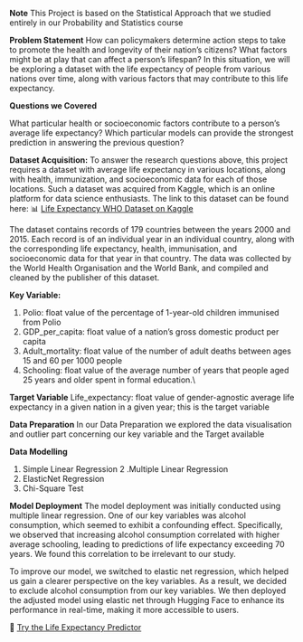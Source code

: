 **Note**
This Project is based on the Statistical Approach that we studied entirely in our Probability and Statistics course

**Problem Statement**
How can policymakers determine action steps to take to promote the health and longevity of their nation’s citizens? What factors might be at play that can affect a person’s lifespan? In this situation, we will be exploring a dataset with the life expectancy of people from various nations over time, along with various factors that may contribute to this life expectancy.

**Questions we Covered**

What particular health or socioeconomic factors contribute to a person’s average life expectancy?
Which particular models can provide the strongest prediction in answering the previous question?

**Dataset Acquisition:**
To answer the research questions above, this project requires a dataset with average life expectancy in various locations, along with health, immunization, and socioeconomic data for each of those locations. Such a dataset was acquired from Kaggle, which is an online platform for data science enthusiasts. The link to this dataset can be found here: 
📊 [Life Expectancy WHO Dataset on Kaggle](https://www.kaggle.com/datasets/lashagoch/life-expectancy-who-updated)

The dataset contains records of 179 countries between the years 2000 and 2015. Each record is of an individual year in an individual country, along with the corresponding life expectancy, health, immunisation, and socioeconomic data for that year in that country. The data was collected by the World Health Organisation and the World Bank, and compiled and cleaned by the publisher of this dataset.

**Key Variable:**
1. Polio: float value of the percentage of 1-year-old children immunised from Polio
2. GDP_per_capita: float value of a nation’s gross domestic product per capita
3. Adult_mortality: float value of the number of adult deaths between ages 15 and 60 per 1000 people
4. Schooling: float value of the average number of years that people aged 25 years and older spent in formal education.\

**Target Variable**
Life_expectancy: float value of gender-agnostic average life expectancy in a given nation in a given year; this is the target variable

**Data Preparation**
In our Data Preparation we explored the data visualisation and outlier part concerning our key variable and the Target available

**Data Modelling**
1. Simple Linear Regression
2 .Multiple Linear Regression
3. ElasticNet Regression 
4. Chi-Square Test

**Model Deployment**
The model deployment was initially conducted using multiple linear regression. One of our key variables was alcohol consumption, which seemed to exhibit a confounding effect. Specifically, we observed that increasing alcohol consumption correlated with higher average schooling, leading to predictions of life expectancy exceeding 70 years. We found this correlation to be irrelevant to our study.

To improve our model, we switched to elastic net regression, which helped us gain a clearer perspective on the key variables. As a result, we decided to exclude alcohol consumption from our key variables. We then deployed the adjusted model using elastic net through Hugging Face to enhance its performance in real-time, making it more accessible to users.

🔗 [Try the Life Expectancy Predictor](https://huggingface.co/spaces/1907adi/Life_Expectancy_Predictor)
